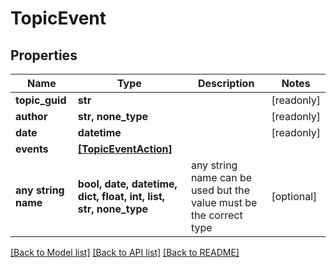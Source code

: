# TopicEvent


## Properties
Name | Type | Description | Notes
------------ | ------------- | ------------- | -------------
**topic_guid** | **str** |  | [readonly] 
**author** | **str, none_type** |  | [readonly] 
**date** | **datetime** |  | [readonly] 
**events** | [**[TopicEventAction]**](TopicEventAction.md) |  | 
**any string name** | **bool, date, datetime, dict, float, int, list, str, none_type** | any string name can be used but the value must be the correct type | [optional]

[[Back to Model list]](../README.md#documentation-for-models) [[Back to API list]](../README.md#documentation-for-api-endpoints) [[Back to README]](../README.md)


